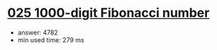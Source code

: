 [025 1000-digit Fibonacci number](http://projecteuler.net/problem=25)
========================

- answer: 4782 
- min used time: 279 ms

